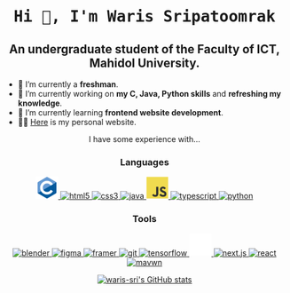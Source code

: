<h1 align="center"><tt>Hi 👋, I'm Waris Sripatoomrak</tt></h1>
<h2 align="center">An undergraduate student of the Faculty of ICT, Mahidol University.</h2>
<!-- <h5 align="center"><i>He's trying his best at things</i></h5> -->

- 📖 I’m currently a **freshman**.
- 🔭 I’m currently working on **my C, Java, Python skills** and **refreshing my knowledge**.
- 🌱 I’m currently learning **frontend website development**.
- 👨‍💻 [Here](https://portfolio-waris-sripatoomraks-projects.vercel.app) is my personal website.

<p align="center">I have some experience with…</p>

<h3 align="center">Languages</h3>
<p align="center">
  <a href="https://www.cprogramming.com/" target="_blank" rel="noreferrer">
    <img src="https://raw.githubusercontent.com/devicons/devicon/master/icons/c/c-original.svg" alt="c" width="40" height="40"/>
  </a>
  <a href="https://www.w3.org/html/" target="_blank" rel="noreferrer">
    <img src="https://www.vectorlogo.zone/logos/w3_html5/w3_html5-icon.svg" alt="html5" width="40" height="40"/>
  </a>
  <a href="https://www.w3schools.com/css/" target="_blank" rel="noreferrer">
    <img src="https://www.vectorlogo.zone/logos/w3_css/w3_css-icon.svg" alt="css3" width="40" height="40"/>
  </a>
  <a href="https://www.java.com" target="_blank" rel="noreferrer">
    <img src="https://www.vectorlogo.zone/logos/java/java-icon.svg" alt="java" width="40" height="40"/>
  </a>
  <a href="https://developer.mozilla.org/en-US/docs/Web/JavaScript" target="_blank" rel="noreferrer">
    <img src="https://raw.githubusercontent.com/devicons/devicon/master/icons/javascript/javascript-original.svg" alt="javascript" width="40" height="40"/>
  </a>
  <a href="https://www.typescriptlang.org" target="_blank" rel="noreferrer">
    <img src="https://www.vectorlogo.zone/logos/typescriptlang/typescriptlang-icon.svg" alt="typescript" width="40" height="40"/>
  </a>
  <a href="https://www.python.org" target="_blank" rel="noreferrer">
    <img src="https://www.vectorlogo.zone/logos/python/python-icon.svg" alt="python" width="40" height="40"/>
  </a>
</p>

<h3 align="center">Tools</h3>
<p align="center">
  <a href="https://www.blender.org/" target="_blank" rel="noreferrer">
    <img src="https://raw.githubusercontent.com/gilbarbara/logos/main/logos/blender.svg" alt="blender" width="40" height="40"/>
  </a>
  <a href="https://www.figma.com/" target="_blank" rel="noreferrer">
    <img src="https://www.vectorlogo.zone/logos/figma/figma-icon.svg" alt="figma" width="40" height="40"/>
  </a>
  <a href="https://www.framer.com/" target="_blank" rel="noreferrer">
    <img src="https://www.vectorlogo.zone/logos/framer/framer-icon.svg" alt="framer" width="40" height="40"/>
  </a>
  <a href="https://git-scm.com/" target="_blank" rel="noreferrer">
    <img src="https://www.vectorlogo.zone/logos/git-scm/git-scm-icon.svg" alt="git" width="40" height="40"/>
  </a>
  <a href="https://www.tensorflow.org" target="_blank" rel="noreferrer">
    <img src="https://www.vectorlogo.zone/logos/tensorflow/tensorflow-icon.svg" alt="tensorflow" width="40" height="40"/>
  </a>
  <a href="https://vercel.com/" target="_blank" rel="noreferrer">
    <img src="https://raw.githubusercontent.com/walkxcode/dashboard-icons/main/svg/vercel-light.svg" alt="vercel" width="40" height="40"/>
  </a>
  <a href="https://nextjs.org" target="_blank" rel="noreferrer">
    <img src="https://www.vectorlogo.zone/logos/nextjs/nextjs-icon.svg" alt="next.js" width="40" height="40"/>
  </a>
  <a href="https://react.dev" target="_blank" rel="noreferrer">
    <img src="https://raw.githubusercontent.com/gilbarbara/logos/main/logos/react.svg" alt="react" width="40" height="40"/>
  </a>
  <a href="https://maven.apache.org" target="_blank" rel="noreferrer">
    <img src="https://www.vectorlogo.zone/logos/apache_maven/apache_maven-icon.svg" alt="mavwn" width="40" height="40"/>
  </a>
</p>


<p align="center">
  <a href="https://github.com/waris-sri/github-readme-stats">
    <img src="https://github-readme-stats.vercel.app/api?username=waris-sri&show_icons=true&theme=github_dark" alt="waris-sri's GitHub stats">
  </a>
</p>

